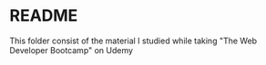 # README

This folder consist of the material I studied while taking "The Web Developer Bootcamp" on Udemy
